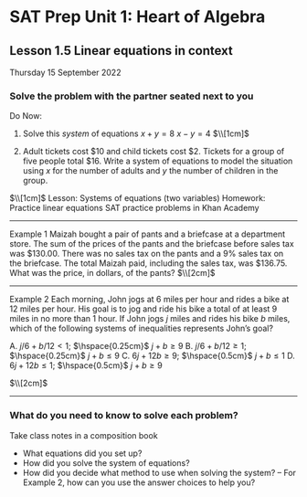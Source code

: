 # SAT Prep Unit 1: Heart of Algebra

## Lesson 1.5 Linear equations in context

Thursday 15 September 2022

### Solve the problem with the partner seated next to you

Do Now: 
1. Solve this _system_ of equations
$x+y=8$
$x-y=4$
$\\[1cm]$

1. Adult tickets cost \$10 and child tickets cost \$2. Tickets for a group of five people total \$16. Write a system of equations to model the situation using $x$ for the number of adults and $y$ the number of children in the group.

$\\[1cm]$
Lesson: Systems of equations (two variables)
Homework: Practice linear equations SAT practice problems in Khan Academy
__________

Example 1
Maizah bought a pair of pants and a briefcase at a department store. The sum of the prices of the pants and the briefcase before sales tax was \$130.00. There was no sales tax on the pants and a 9% sales tax on the briefcase. The total Maizah paid, including the sales tax, was \$136.75. What was the price, in dollars, of the pants?
$\\[2cm]$
__________
Example 2
Each morning, John jogs at 6 miles per hour and rides a bike at 12 miles per hour. His goal is to jog and ride his bike a total of at least 9 miles in no more than 1 hour. If John jogs $j$ miles and rides his bike $b$ miles, which of the following systems of inequalities represents John’s goal?

  A. $j/6+b/12<1$; $\hspace{0.25cm}$ $j+b≥9$ 
  B. $j/6+b/12≥1$; $\hspace{0.25cm}$ $j+b≤9$
  C. $6j+12b≥9$; $\hspace{0.5cm}$ $j+b≤1$
  D. $6j+12b≤1$; $\hspace{0.5cm}$ $j+b \geq 9$

$\\[2cm]$
__________

### What do you need to know to solve each problem?

Take class notes in a composition book

* What equations did you set up?
* How did you solve the system of equations?
* How did you decide what method to use when solving the system? – For Example 2, how can you use the answer choices to help you?
